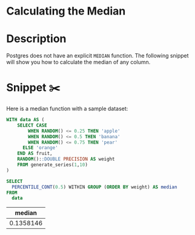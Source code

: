 # Calculating the Median

# Description
Postgres does not have an explicit `MEDIAN` function. The following snippet will show you how to calculate the median of any column.

# Snippet ✂️
Here is a median function with a sample dataset: 

```sql
WITH data AS (
    SELECT CASE
        WHEN RANDOM() <= 0.25 THEN 'apple'
        WHEN RANDOM() <= 0.5 THEN 'banana'
        WHEN RANDOM() <= 0.75 THEN 'pear'
      ELSE 'orange'
    END AS fruit,
    RANDOM()::DOUBLE PRECISION AS weight
    FROM generate_series(1,10)
)

SELECT
  PERCENTILE_CONT(0.5) WITHIN GROUP (ORDER BY weight) AS median
FROM
  data
```
| median |
| ----------- |
| 0.1358146 |
